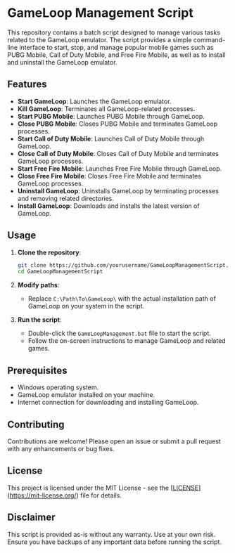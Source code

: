 # GameLoop Management Script

This repository contains a batch script designed to manage various tasks related to the GameLoop emulator. The script provides a simple command-line interface to start, stop, and manage popular mobile games such as PUBG Mobile, Call of Duty Mobile, and Free Fire Mobile, as well as to install and uninstall the GameLoop emulator.

## Features

- **Start GameLoop**: Launches the GameLoop emulator.
- **Kill GameLoop**: Terminates all GameLoop-related processes.
- **Start PUBG Mobile**: Launches PUBG Mobile through GameLoop.
- **Close PUBG Mobile**: Closes PUBG Mobile and terminates GameLoop processes.
- **Start Call of Duty Mobile**: Launches Call of Duty Mobile through GameLoop.
- **Close Call of Duty Mobile**: Closes Call of Duty Mobile and terminates GameLoop processes.
- **Start Free Fire Mobile**: Launches Free Fire Mobile through GameLoop.
- **Close Free Fire Mobile**: Closes Free Fire Mobile and terminates GameLoop processes.
- **Uninstall GameLoop**: Uninstalls GameLoop by terminating processes and removing related directories.
- **Install GameLoop**: Downloads and installs the latest version of GameLoop.

## Usage

1. **Clone the repository**:
   ```bash
   git clone https://github.com/yourusername/GameLoopManagementScript.git
   cd GameLoopManagementScript
   ```

2. **Modify paths**:
   - Replace `C:\Path\To\GameLoop\` with the actual installation path of GameLoop on your system in the script.

3. **Run the script**:
   - Double-click the `GameLoopManagement.bat` file to start the script.
   - Follow the on-screen instructions to manage GameLoop and related games.

## Prerequisites

- Windows operating system.
- GameLoop emulator installed on your machine.
- Internet connection for downloading and installing GameLoop.

## Contributing

Contributions are welcome! Please open an issue or submit a pull request with any enhancements or bug fixes.

## License

This project is licensed under the MIT License - see the [[LICENSE](LICENSE)](https://mit-license.org/) file for details.

## Disclaimer

This script is provided as-is without any warranty. Use at your own risk. Ensure you have backups of any important data before running the script.
